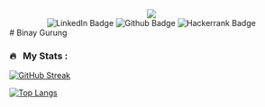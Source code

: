 <div id="header" align="center">
    <img src="https://media.giphy.com/media/qgQUggAC3Pfv687qPC/giphy.gif"/>
</div>
<div id="badges" align="center">
    <img src="https://img.shields.io/badge/LinkedIn-blue?style=for-the-badge&logo=linkedin&logoColor=white" alt="LinkedIn Badge"
    href="https://www.linkedin.com/in/binay-gurung/"/>
    <img src="https://img.shields.io/badge/Github-black?logo=github&logoColor=white&style=for-the-badge" alt="Github Badge"
    href="https://github.com/itsbinay"/>
    <img src="https://img.shields.io/badge/-Hackerrank-2EC866?style=for-the-badge&logo=HackerRank&logoColor=white" alt="Hackerrank Badge"
    href="https://www.hackerrank.com/binaygurung9"/>
</div>
<div id="profileviews" align="center">
    <img src="https://komarev.com/ghpvc/?username=itsbinay&style=flat-square&color=blue" alt=""/>
</div>
# Binay Gurung

### 🔥 &nbsp; My Stats :
[![GitHub Streak](http://github-readme-streak-stats.herokuapp.com?user=itsbinay&theme=dark&background=000000)](https://git.io/streak-stats)

[![Top Langs](https://github-readme-stats.vercel.app/api/top-langs/?username=itsbinay&layout=compact&theme=vision-friendly-dark)](https://github.com/anuraghazra/github-readme-stats)